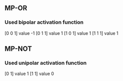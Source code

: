 
## MP-OR
### Used bipolar activation function

[0 0 1] value -1
[0 1 1] value 1
[1 0 1] value 1
[1 1 1] value 1


## MP-NOT
### Used unipolar activation function
[0 1] value 1
[1 1] value 0
